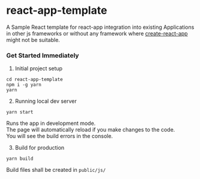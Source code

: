 # react-app-template

A Sample React template for react-app integration into existing Applications in other js frameworks or without any framework where <a href='https://github.com/facebookincubator/create-react-app'>create-react-app</a> might not be suitable.

### Get Started Immediately

1. Initial project setup 
```
cd react-app-template
npm i -g yarn
yarn
```

2. Running local dev server
```
yarn start
```
Runs the app in development mode.<br>
The page will automatically reload if you make changes to the code.<br>
You will see the build errors in the console.

3. Build for production 
```
yarn build
```
Build files shall be created in `public/js/`